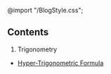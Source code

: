 @import "/BlogStyle.css";
 ## Contents
 1. Trigonometry
   - [Hyper-Trigonometric Formula](https://gongo-bongo.github.io/HYPER-TRIGO-Formuale/)